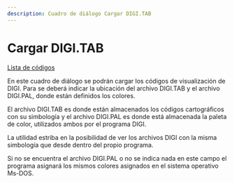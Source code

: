 ```yaml
---
description: Cuadro de diálogo Cargar DIGI.TAB
---
```


# Cargar DIGI.TAB

[Lista de códigos](./)

En este cuadro de diálogo se podrán cargar los códigos de visualización de DIGI. Para se deberá indicar la ubicación del archivo DIGI.TAB y el archivo DIGI.PAL, donde están definidos los colores.

El archivo DIGI.TAB es donde están almacenados los códigos cartográficos con su simbología y el archivo DIGI.PAL es donde está almacenada la paleta de color, utilizados ambos por el programa DIGI.

La utilidad estriba en la posibilidad de ver los archivos DIGI con la misma simbología que desde dentro del propio programa.

Si no se encuentra el archivo DIGI.PAL o no se indica nada en este campo el programa asignará los mismos colores asignados en el sistema operativo Ms-DOS.

